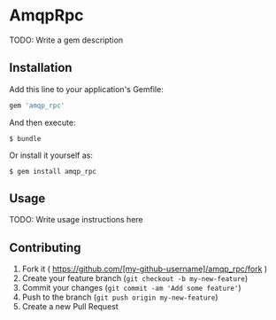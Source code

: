 # AmqpRpc

TODO: Write a gem description

## Installation

Add this line to your application's Gemfile:

```ruby
gem 'amqp_rpc'
```

And then execute:

    $ bundle

Or install it yourself as:

    $ gem install amqp_rpc

## Usage

TODO: Write usage instructions here

## Contributing

1. Fork it ( https://github.com/[my-github-username]/amqp_rpc/fork )
2. Create your feature branch (`git checkout -b my-new-feature`)
3. Commit your changes (`git commit -am 'Add some feature'`)
4. Push to the branch (`git push origin my-new-feature`)
5. Create a new Pull Request
